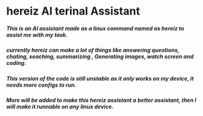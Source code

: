 # hereiz AI terinal Assistant

##### This is an AI assistant made as a linux command named as hereiz to assist me with my task.
##### currently hereiz can make a lot of things like answering questions, chating, seaching, summarizing , Generating images, watch screen and coding.
##### This version of the code is still unstable as it only works on my device, it needs more configs to run.
##### More will be added to make this hereiz assistant a better assistant, then I will make it runnable on any linux device.
